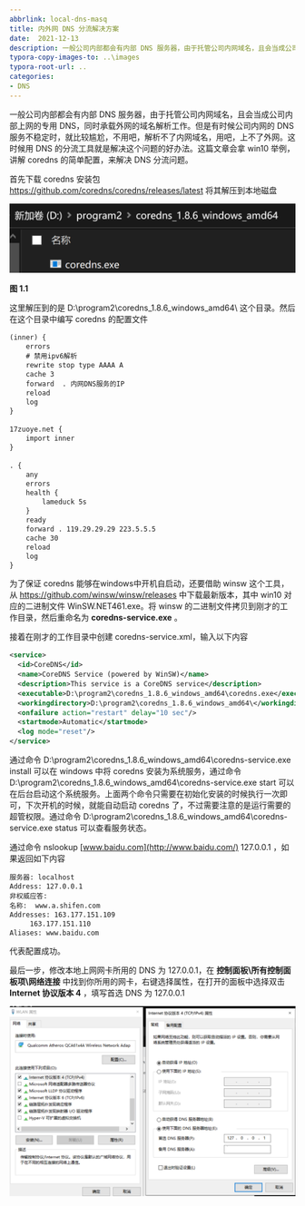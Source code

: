 ```yaml
---
abbrlink: local-dns-masq
title: 内外网 DNS 分流解决方案
date:  2021-12-13
description: 一般公司内部都会有内部 DNS 服务器，由于托管公司内网域名，且会当成公司内部上网的专用 DNS，同时承载外网的域名解析工作。但是有时候公司内网的 DNS 服务不稳定时，就比较尴尬，不用吧，解析不了内网域名，用吧，上不了外网。这时候用 DNS 的分流工具就是解决这个问题的好办法。这篇文章会拿 win10 举例，讲解 coredns 的简单配置，来解决 DNS 分流问题。
typora-copy-images-to: ..\images
typora-root-url: ..
categories:
- DNS
---
```


一般公司内部都会有内部 DNS 服务器，由于托管公司内网域名，且会当成公司内部上网的专用 DNS，同时承载外网的域名解析工作。但是有时候公司内网的 DNS 服务不稳定时，就比较尴尬，不用吧，解析不了内网域名，用吧，上不了外网。这时候用 DNS 的分流工具就是解决这个问题的好办法。这篇文章会拿 win10 举例，讲解 coredns 的简单配置，来解决 DNS 分流问题。

首先下载 coredns 安装包 https://github.com/coredns/coredns/releases/latest 将其解压到本地磁盘

<img src="/images/image-20211213114300975.png" alt="image-20211213114300975" style="zoom:50%;" />

**图 1.1**

这里解压到的是 D:\program2\coredns_1.8.6_windows_amd64\ 这个目录。然后在这个目录中编写 coredns 的配置文件

```
(inner) {
    errors
    # 禁用ipv6解析
    rewrite stop type AAAA A
    cache 3
    forward  . 内网DNS服务的IP
    reload
    log
}
 
17zuoye.net {
    import inner
}
 
. {
    any
    errors
    health {
        lameduck 5s
    }
    ready
    forward . 119.29.29.29 223.5.5.5
    cache 30
    reload
    log
}
```

为了保证 coredns 能够在windows中开机自启动，还要借助 winsw 这个工具，从 https://github.com/winsw/winsw/releases 中下载最新版本，其中 win10 对应的二进制文件 WinSW.NET461.exe。将 winsw 的二进制文件拷贝到刚才的工作目录，然后重命名为 **coredns-service.exe** 。

接着在刚才的工作目录中创建 coredns-service.xml，输入以下内容

```xml
<service>
  <id>CoreDNS</id>
  <name>CoreDNS Service (powered by WinSW)</name>
  <description>This service is a CoreDNS service</description>
  <executable>D:\program2\coredns_1.8.6_windows_amd64\coredns.exe</executable>
  <workingdirectory>D:\program2\coredns_1.8.6_windows_amd64\</workingdirectory>
  <onfailure action="restart" delay="10 sec"/>
  <startmode>Automatic</startmode>
  <log mode="reset"/>
</service>
```

通过命令 D:\program2\coredns_1.8.6_windows_amd64\coredns-service.exe install 可以在 windows 中将 coredns 安装为系统服务，通过命令 D:\program2\coredns_1.8.6_windows_amd64\coredns-service.exe start 可以在后台启动这个系统服务。上面两个命令只需要在初始化安装的时候执行一次即可，下次开机的时候，就能自动启动 coredns 了，不过需要注意的是运行需要的超管权限。通过命令 D:\program2\coredns_1.8.6_windows_amd64\coredns-service.exe status 可以查看服务状态。

通过命令 nslookup [www.baidu.com](http://www.baidu.com/) 127.0.0.1 ，如果返回如下内容

```
服务器: localhost
Address: 127.0.0.1
非权威应答:
名称:  www.a.shifen.com
Addresses: 163.177.151.109
     163.177.151.110
Aliases: www.baidu.com
```

代表配置成功。

最后一步，修改本地上网网卡所用的 DNS 为 127.0.0.1，在 **控制面板\所有控制面板项\网络连接** 中找到你所用的网卡，右键选择属性，在打开的面板中选择双击 **Internet 协议版本 4** ，填写首选 DNS 为 127.0.0.1

![image-20211219170741299](/images/image-20211219170741299.png)
